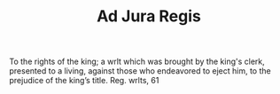 ---
title: Ad Jura Regis
letter: A
permalink: "/definitions/ad-jura-regis.html"
body: To the rights of the king; a wrlt which was brought by the king's clerk, presented
  to a living, against those who endeavored to eject him, to the prejudice of the
  king’s title. Reg. wrlts, 61
published_at: '2018-07-07'
layout: post
---